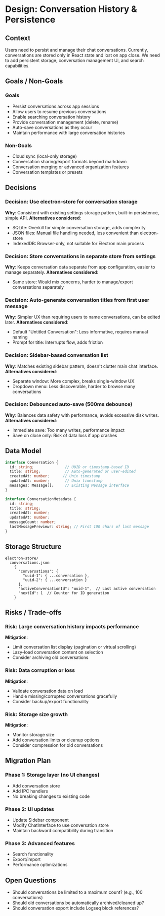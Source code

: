 # Design: Conversation History & Persistence

## Context
Users need to persist and manage their chat conversations. Currently, conversations are stored only in React state and lost on app close. We need to add persistent storage, conversation management UI, and search capabilities.

## Goals / Non-Goals

### Goals
- Persist conversations across app sessions
- Allow users to resume previous conversations
- Enable searching conversation history
- Provide conversation management (delete, rename)
- Auto-save conversations as they occur
- Maintain performance with large conversation histories

### Non-Goals
- Cloud sync (local-only storage)
- Conversation sharing/export formats beyond markdown
- Conversation merging or advanced organization features
- Conversation templates or presets

## Decisions

### Decision: Use electron-store for conversation storage
**Why**: Consistent with existing settings storage pattern, built-in persistence, simple API.
**Alternatives considered**:
- SQLite: Overkill for simple conversation storage, adds complexity
- JSON files: Manual file handling needed, less convenient than electron-store
- IndexedDB: Browser-only, not suitable for Electron main process

### Decision: Store conversations in separate store from settings
**Why**: Keeps conversation data separate from app configuration, easier to manage separately.
**Alternatives considered**:
- Same store: Would mix concerns, harder to manage/export conversations separately

### Decision: Auto-generate conversation titles from first user message
**Why**: Simpler UX than requiring users to name conversations, can be edited later.
**Alternatives considered**:
- Default "Untitled Conversation": Less informative, requires manual naming
- Prompt for title: Interrupts flow, adds friction

### Decision: Sidebar-based conversation list
**Why**: Matches existing sidebar pattern, doesn't clutter main chat interface.
**Alternatives considered**:
- Separate window: More complex, breaks single-window UX
- Dropdown menu: Less discoverable, harder to browse many conversations

### Decision: Debounced auto-save (500ms debounce)
**Why**: Balances data safety with performance, avoids excessive disk writes.
**Alternatives considered**:
- Immediate save: Too many writes, performance impact
- Save on close only: Risk of data loss if app crashes

## Data Model

```typescript
interface Conversation {
  id: string;              // UUID or timestamp-based ID
  title: string;           // Auto-generated or user-edited
  createdAt: number;      // Unix timestamp
  updatedAt: number;       // Unix timestamp
  messages: Message[];     // Existing Message interface
}

interface ConversationMetadata {
  id: string;
  title: string;
  createdAt: number;
  updatedAt: number;
  messageCount: number;
  lastMessagePreview?: string; // First 100 chars of last message
}
```

## Storage Structure

```
electron-store/
  conversations.json
    {
      "conversations": {
        "uuid-1": { ...conversation },
        "uuid-2": { ...conversation }
      },
      "activeConversationId": "uuid-1",  // Last active conversation
      "nextId": 1  // Counter for ID generation
    }
```

## Risks / Trade-offs

### Risk: Large conversation history impacts performance
**Mitigation**: 
- Limit conversation list display (pagination or virtual scrolling)
- Lazy-load conversation content on selection
- Consider archiving old conversations

### Risk: Data corruption or loss
**Mitigation**:
- Validate conversation data on load
- Handle missing/corrupted conversations gracefully
- Consider backup/export functionality

### Risk: Storage size growth
**Mitigation**:
- Monitor storage size
- Add conversation limits or cleanup options
- Consider compression for old conversations

## Migration Plan

### Phase 1: Storage layer (no UI changes)
- Add conversation store
- Add IPC handlers
- No breaking changes to existing code

### Phase 2: UI updates
- Update Sidebar component
- Modify ChatInterface to use conversation store
- Maintain backward compatibility during transition

### Phase 3: Advanced features
- Search functionality
- Export/import
- Performance optimizations

## Open Questions

- Should conversations be limited to a maximum count? (e.g., 100 conversations)
- Should old conversations be automatically archived/cleaned up?
- Should conversation export include Logseq block references?


